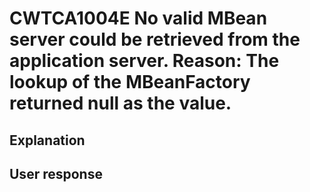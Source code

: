 # CWTCA1004E No valid MBean server could be retrieved from the application server. Reason: The lookup of the MBeanFactory returned null as the value.

## Explanation

## User response